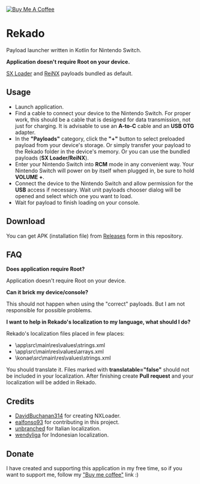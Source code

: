 <a href="https://www.buymeacoffee.com/pavelrekun" target="_blank"><img src="https://www.buymeacoffee.com/assets/img/custom_images/yellow_img.png" alt="Buy Me A Coffee" style="height: auto !important;width: auto !important;" ></a>

# Rekado
Payload launcher written in Kotlin for Nintendo Switch.

**Application doesn't require Root on your device.**

[SX Loader](https://sx.xecuter.com/) and [ReiNX](https://reinx.guide/) payloads bundled as default.

## Usage
* Launch application.
* Find a cable to connect your device to the Nintendo Switch. For proper work, this should be a cable that is designed for data transmission, not just for charging. It is advisable to use an **A-to-C** cable and an **USB OTG** adapter.
* In the **"Payloads"** category, click the **"+"** button to select preloaded payload from your device's storage. Or simply transfer your payload to the Rekado folder in the device's memory. Or you can use the bundled payloads (**SX Loader/ReiNX**).
* Enter your Nintendo Switch into **RCM** mode in any convenient way. Your Nintendo Switch will power on by itself when plugged in, be sure to hold **VOLUME +**.
* Connect the device to the Nintendo Switch and allow permission for the **USB** access if necessary. Wait unit payloads chooser dialog will be opened and select which one you want to load.
* Wait for payload to finish loading on your console.

## Download
You can get APK (installation file) from [Releases](https://github.com/MenosGrante/Rekado/releases) form in this repository.

## FAQ
**Does application require Root?**

Application doesn't require Root on your device.

**Can it brick my device/console?**

This should not happen when using the "correct" payloads. But I am not responsible for possible problems.

**I want to help in Rekado's localization to my language, what should I do?**

Rekado's localization files placed in few places:
* \app\src\main\res\values\strings.xml
* \app\src\main\res\values\arrays.xml
* \konae\src\main\res\values\strings.xml

You should translate it. Files marked with **translatable="false"** should not be included in your localization. After finishing create **Pull request** and your localization will be added in Rekado.

## Credits
* [DavidBuchanan314](https://github.com/DavidBuchanan314) for creating NXLoader.
* [ealfonso93](https://github.com/ealfonso93) for contributing in this project.
* [unbranched](https://github.com/unbranched) for Italian localization.
* [wendyliga](https://github.com/wendyliga) for Indonesian localization.

## Donate
I have created and supporting this application in my free time, so if you want to support me, follow my <a href="https://www.buymeacoffee.com/pavelrekun" target="_blank">"Buy me coffee"</a> link :)
